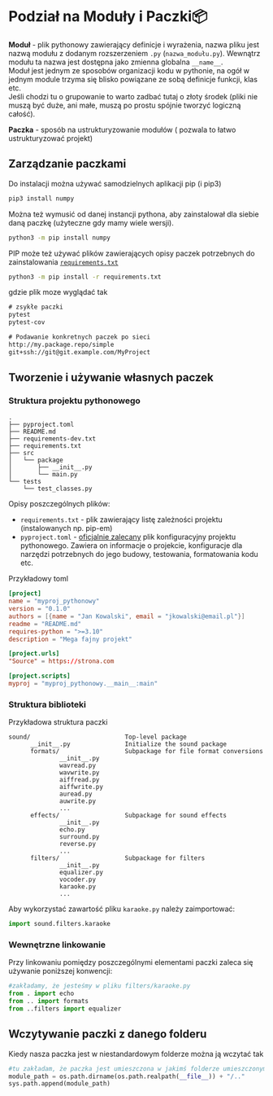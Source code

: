 # Podział na Moduły i Paczki📦

**Moduł** - plik pythonowy zawierający definicje i wyrażenia, nazwa pliku jest nazwą modułu z dodanym rozszerzeniem `.py` (`nazwa_modułu.py`). Wewnątrz modułu ta nazwa jest dostępna jako zmienna globalna `__name__`.  
Moduł jest jednym ze sposobów organizacji kodu w pythonie, na ogół w jednym module trzyma się blisko powiązane ze sobą definicje funkcji, klas etc.  
Jeśli chodzi tu o grupowanie to warto zadbać tutaj o złoty środek (pliki nie muszą być duże, ani małe, muszą po prostu spójnie tworzyć logiczną całość).

**Paczka** - sposób na ustrukturyzowanie modułów ( pozwala to łatwo ustrukturyzować projekt)

## Zarządzanie paczkami

Do instalacji można używać samodzielnych aplikacji pip (i pip3)

```bash
pip3 install numpy
```

Można też wymusić od danej instancji pythona, aby zainstalował dla siebie daną paczkę (użyteczne gdy mamy wiele wersji).

```bash
python3 -m pip install numpy
```

PIP może też używać plików zawierających opisy paczek potrzebnych do zainstalowania [`requirements.txt`](https://pip.pypa.io/en/stable/reference/requirements-file-format/)

```bash
python3 -m pip install -r requirements.txt
```

gdzie plik moze wyglądać tak

```txt
# zsykłe paczki
pytest
pytest-cov

# Podawanie konkretnych paczek po sieci
http://my.package.repo/simple
git+ssh://git@git.example.com/MyProject
```

## Tworzenie i używanie własnych paczek

### Struktura projektu pythonowego

```
.
├── pyproject.toml
├── README.md
├── requirements-dev.txt
├── requirements.txt
├── src
│   └── package
│       ├── __init__.py
│       └── main.py
└── tests
    └── test_classes.py
```

Opisy poszczególnych plików:

- `requirements.txt` - plik zawierający listę zależności projektu (instalowanych np. pip-em)
- `pyproject.toml` - [oficjalnie zalecany](https://packaging.python.org/en/latest/guides/writing-pyproject-toml/) plik konfiguracyjny projektu pythonowego. Zawiera on informacje o projekcie, konfiguracje dla narzędzi potrzebnych do jego budowy, testowania, formatowania kodu etc.

Przykładowy toml
```toml
[project]
name = "myproj_pythonowy"
version = "0.1.0"
authors = [{name = "Jan Kowalski", email = "jkowalski@email.pl"}]
readme = "README.md"
requires-python = ">=3.10"
description = "Mega fajny projekt"

[project.urls]
"Source" = https://strona.com

[project.scripts]
myproj = "myproj_pythonowy.__main__:main"
```

### Struktura biblioteki

Przykładowa struktura paczki

```
sound/                          Top-level package
      __init__.py               Initialize the sound package
      formats/                  Subpackage for file format conversions
              __init__.py
              wavread.py
              wavwrite.py
              aiffread.py
              aiffwrite.py
              auread.py
              auwrite.py
              ...
      effects/                  Subpackage for sound effects
              __init__.py
              echo.py
              surround.py
              reverse.py
              ...
      filters/                  Subpackage for filters
              __init__.py
              equalizer.py
              vocoder.py
              karaoke.py
              ...
```

Aby wykorzystać zawartość pliku `karaoke.py` należy zaimportować:

```python
import sound.filters.karaoke
```

### Wewnętrzne linkowanie

Przy linkowaniu pomiędzy poszczególnymi elementami paczki zaleca się używanie poniższej konwencji:

```python
#zakładamy, że jesteśmy w pliku filters/karaoke.py
from . import echo
from .. import formats
from ..filters import equalizer
```

## Wczytywanie paczki z danego folderu

Kiedy nasza paczka jest w niestandardowym folderze można ją wczytać tak

```python
#tu zakładam, że paczka jest umieszczona w jakimś folderze umieszczonym gdzieś względem pliku ze skryptem, ale module_path może być dowolne
module_path = os.path.dirname(os.path.realpath(__file__)) + "/.."
sys.path.append(module_path)
```
